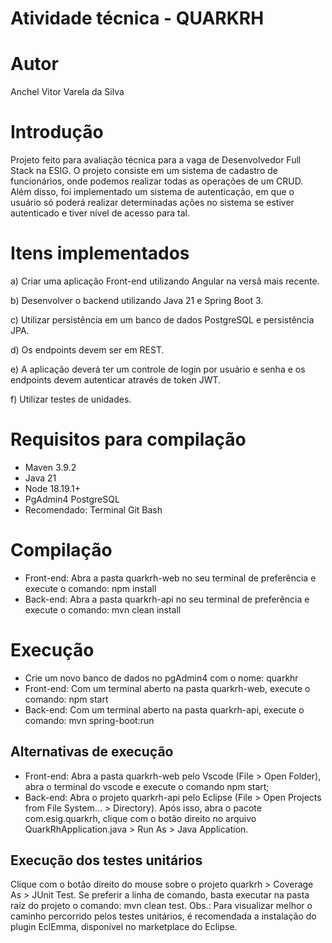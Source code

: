 ﻿# Atividade técnica - QUARKRH

# Autor
Anchel Vitor Varela da Silva

# Introdução
Projeto feito para avaliação técnica para a vaga de Desenvolvedor Full Stack na ESIG. O projeto consiste em um sistema de cadastro de funcionários, onde podemos realizar todas as operações de um CRUD. Além disso, foi implementado um sistema de autenticação, em que o usuário só poderá realizar determinadas ações no sistema se estiver autenticado e tiver nível de acesso para tal.

# Itens implementados
a) Criar uma aplicação Front-end utilizando Angular na versã mais recente.

b) Desenvolver o backend utilizando Java 21 e Spring Boot 3.

c) Utilizar persistência em um banco de dados PostgreSQL e persistência JPA.

d) Os endpoints devem ser em REST.

e) A aplicação deverá ter um controle de login por usuário e senha e os endpoints devem autenticar através de token JWT.

f) Utilizar testes de unidades.

# Requisitos para compilação
* Maven 3.9.2
* Java 21
* Node 18.19.1+
* PgAdmin4 PostgreSQL
* Recomendado: Terminal Git Bash

# Compilação
* Front-end: Abra a pasta quarkrh-web no seu terminal de preferência e execute o comando: npm install
* Back-end: Abra a pasta quarkrh-api no seu terminal de preferência e execute o comando: mvn clean install

# Execução
* Crie um novo banco de dados no pgAdmin4 com o nome: quarkhr
* Front-end: Com um terminal aberto na pasta quarkrh-web, execute o comando: npm start
* Back-end: Com um terminal aberto na pasta quarkrh-api, execute o comando: mvn spring-boot:run
## Alternativas de execução
* Front-end: Abra a pasta quarkrh-web pelo Vscode (File > Open Folder), abra o terminal do vscode e execute o comando npm start;
* Back-end: Abra o projeto quarkrh-api pelo Eclipse (File > Open Projects from File System... > Directory). Após isso, abra o pacote com.esig.quarkrh, clique com o botão direito no arquivo QuarkRhApplication.java > Run As > Java Application.

## Execução dos testes unitários
Clique com o botão direito do mouse sobre o projeto quarkrh > Coverage As > JUnit Test. 
Se preferir a linha de comando, basta executar na pasta raíz do projeto o comando: mvn clean test.
Obs.: Para visualizar melhor o caminho percorrido pelos testes unitários, é recomendada a instalação do plugin EclEmma, disponível no marketplace do Eclipse.
